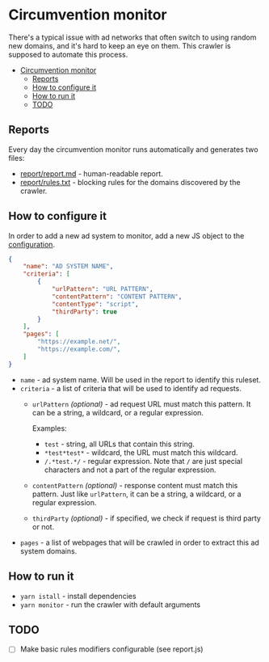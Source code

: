 # Circumvention monitor

There's a typical issue with ad networks that often switch to using random new domains, and it's hard to keep an eye on them.
This crawler is supposed to automate this process.

- [Circumvention monitor](#circumvention-monitor)
  - [Reports](#reports)
  - [How to configure it](#how-to-configure-it)
  - [How to run it](#how-to-run-it)
  - [TODO](#todo)

## Reports

Every day the circumvention monitor runs automatically and generates two files:

* [report/report.md](report/report.md) - human-readable report.
* [report/rules.txt](report/rules.txt) - blocking rules for the domains discovered by the crawler.

## How to configure it

In order to add a new ad system to monitor, add a new JS object to the [configuration](conf/configuration.json).

```json
{
    "name": "AD SYSTEM NAME",
    "criteria": [
        {
            "urlPattern": "URL PATTERN",
            "contentPattern": "CONTENT PATTERN",
            "contentType": "script",
            "thirdParty": true
        }
    ],
    "pages": [
        "https://example.net/",
        "https://example.com/",
    ]
}
```

* `name` - ad system name. Will be used in the report to identify this ruleset.
* `criteria` - a list of criteria that will be used to identify ad requests.
  * `urlPattern` *(optional)* - ad request URL must match this pattern. It can be a string, a wildcard, or a regular expression.
    
    Examples:
    
    * `test` - string, all URLs that contain this string.
    * `*test*test*` - wildcard, the URL must match this wildcard.
    * `/.*test.*/` - regular expression. Note that `/` are just special characters and not a part of the regular expression.
  * `contentPattern` *(optional)* - response content must match this pattern. Just like `urlPattern`, it can be a string, a wildcard, or a regular expression.
  * `thirdParty` *(optional)* - if specified, we check if request is third party or not.
* `pages` - a list of webpages that will be crawled in order to extract this ad system domains.

## How to run it

* `yarn istall` - install dependencies
* `yarn monitor` - run the crawler with default arguments

## TODO

* [ ] Make basic rules modifiers configurable (see report.js)